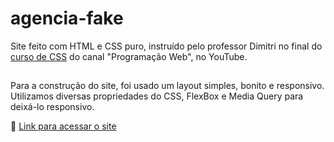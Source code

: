 # agencia-fake
Site feito com HTML e CSS puro, instruído pelo professor Dimitri no final do <a href="https://www.youtube.com/playlist?list=PL2Fdisxwzt_f5C7Mv0kg1EAHhy2VJLf1c">curso de CSS</a> do canal "Programação Web", no YouTube.

##
Para a construção do site, foi usado um layout simples, bonito e responsivo. Utilizamos diversas propriedades do CSS, FlexBox e Media Query para deixá-lo responsivo.

🤎 <a href="https://stephanievic.github.io/agencia-fake/"> Link para acessar o site </a>
